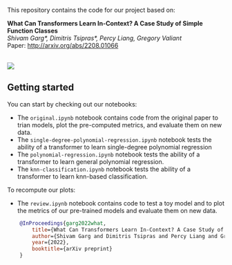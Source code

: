 This repository contains the code for our project based on:

**What Can Transformers Learn In-Context? A Case Study of Simple Function Classes** <br>
*Shivam Garg\*, Dimitris Tsipras\*, Percy Liang, Gregory Valiant* <br>
Paper: http://arxiv.org/abs/2208.01066 <br><br>

![](setting.jpg)


## Getting started
You can start by checking out our notebooks:
- The `original.ipynb` notebook contains code from the original paper to trian models, plot the pre-computed metrics, and evaluate them on new data.
- The `single-degree-polynomial-regression.ipynb` notebook tests the ability of a transformer to learn single-degree polynomial regression
- The `polynomial-regression.ipynb` notebook tests the ability of a transformer to learn general polynomial regression.
- The `knn-classification.ipynb` notebook tests the ability of a transformer to learn knn-based classification.

To recompute our plots:
- The `review.ipynb` notebook contains code to test a toy model and to plot the metrics of our pre-trained models and evaluate them on new data.

```bibtex
    @InProceedings{garg2022what,
        title={What Can Transformers Learn In-Context? A Case Study of Simple Function Classes},
        author={Shivam Garg and Dimitris Tsipras and Percy Liang and Gregory Valiant},
        year={2022},
        booktitle={arXiv preprint}
    }
```
